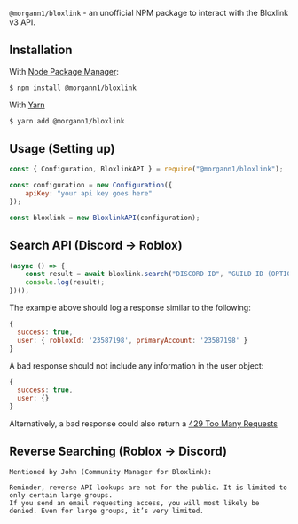 `@morgann1/bloxlink` - an unofficial NPM package to interact with the Bloxlink v3 API.

## Installation

With [Node Package Manager](https://www.npmjs.com/):

```bash
$ npm install @morgann1/bloxlink
```

With [Yarn](https://yarnpkg.com/)

```bash
$ yarn add @morgann1/bloxlink
```

## Usage (Setting up)

```js
const { Configuration, BloxlinkAPI } = require("@morgann1/bloxlink");

const configuration = new Configuration({
    apiKey: "your api key goes here"
});

const bloxlink = new BloxlinkAPI(configuration);
```

## Search API (Discord -> Roblox)

```js
(async () => {
    const result = await bloxlink.search("DISCORD ID", "GUILD ID (OPTIONAL)");
    console.log(result);
})();
```

The example above should log a response similar to the following:

```js
{
  success: true,
  user: { robloxId: '23587198', primaryAccount: '23587198' }
}
```

A bad response should not include any information in the user object:

```js
{
  success: true,
  user: {}
}
```

Alternatively, a bad response could also return a [429 Too Many Requests](https://developer.mozilla.org/en-US/docs/Web/HTTP/Status/429)

## Reverse Searching (Roblox -> Discord)

```
Mentioned by John (Community Manager for Bloxlink):

Reminder, reverse API lookups are not for the public. It is limited to only certain large groups.
If you send an email requesting access, you will most likely be denied. Even for large groups, it’s very limited.
```